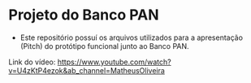 # Projeto do Banco PAN

- Este repositório possuí os arquivos utilizados para a apresentação (Pitch) do protótipo funcional junto ao Banco PAN.

Link do vídeo: https://www.youtube.com/watch?v=U4zKtP4ezok&ab_channel=MatheusOliveira




